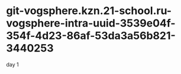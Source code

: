 # git-vogsphere.kzn.21-school.ru-vogsphere-intra-uuid-3539e04f-354f-4d23-86af-53da3a56b821-3440253
day 1
